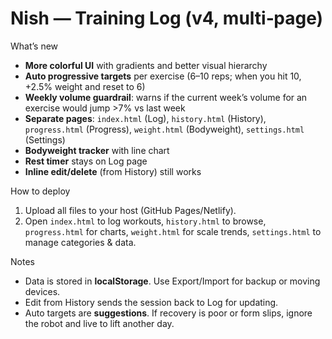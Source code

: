 # Nish — Training Log (v4, multi‑page)

What’s new
- **More colorful UI** with gradients and better visual hierarchy
- **Auto progressive targets** per exercise (6–10 reps; when you hit 10, +2.5% weight and reset to 6)
- **Weekly volume guardrail**: warns if the current week’s volume for an exercise would jump >7% vs last week
- **Separate pages**: `index.html` (Log), `history.html` (History), `progress.html` (Progress), `weight.html` (Bodyweight), `settings.html` (Settings)
- **Bodyweight tracker** with line chart
- **Rest timer** stays on Log page
- **Inline edit/delete** (from History) still works

How to deploy
1) Upload all files to your host (GitHub Pages/Netlify).  
2) Open `index.html` to log workouts, `history.html` to browse, `progress.html` for charts, `weight.html` for scale trends, `settings.html` to manage categories & data.

Notes
- Data is stored in **localStorage**. Use Export/Import for backup or moving devices.
- Edit from History sends the session back to Log for updating.
- Auto targets are **suggestions**. If recovery is poor or form slips, ignore the robot and live to lift another day.
